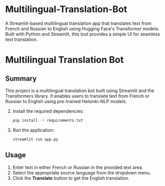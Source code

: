 # Multilingual-Translation-Bot
A Streamlit-based multilingual translation app that translates text from French and Russian to English using Hugging Face's Transformer models. Built with Python and Streamlit, this tool provides a simple UI for seamless text translation.

# Multilingual Translation Bot

## Summary
This project is a multilingual translation bot built using Streamlit and the Transformers library. It enables users to translate text from French or Russian to English using pre-trained Helsinki-NLP models.

2. Install the required dependencies:
   ```sh
   pip install -r requirements.txt
   ```
3. Run the application:
   ```sh
   streamlit run app.py
   ```

## Usage
1. Enter text in either French or Russian in the provided text area.
2. Select the appropriate source language from the dropdown menu.
3. Click the **Translate** button to get the English translation.
